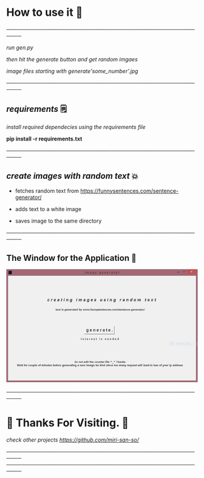 # How to use it  :thinking:

──────────────────────────────────────────────────────

_run gen.py_

_then hit the generate button and get random imgaes_

_image files starting with generate'some_number'.jpg_

──────────────────────────────────────────────────────

## _requirements_ :spiral_notepad:
*install required dependecies using the requirements file*

**pip install -r requirements.txt**

──────────────────────────────────────────────────────

## **_create images with random text_** :boom:

- fetches random text from https://funnysentences.com/sentence-generator/

- adds text to a white image

- saves image to the same directory

──────────────────────────────────────────────────────

## The Window for the Application :slightly_smiling_face:


![mainw window](https://github.com/miri-san-so/random_text_image_generator/blob/master/snip.JPG)

──────────────────────────────────────────────────────

# :runner: Thanks For Visiting.	:wave:

_check other projects https://github.com/miri-san-so/_

──────────────────────────────────────────────────────
──────────────────────────────────────────────────────
